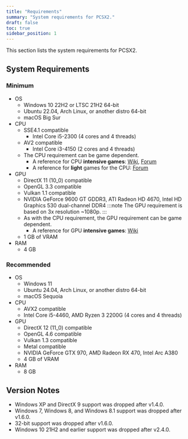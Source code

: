 ```yaml
---
title: "Requirements"
summary: "System requirements for PCSX2."
draft: false
toc: true
sidebar_position: 1
---
```


This section lists the system requirements for PCSX2.

## System Requirements

### Minimum

- OS
  - Windows 10 22H2 or LTSC 21H2 64-bit
  - Ubuntu 22.04, Arch Linux, or another distro 64-bit
  - macOS Big Sur
- CPU
  - SSE4.1 compatible
    - Intel Core i5-2300 (4 cores and 4 threads)
  - AV2 compatible
    - Intel Core i3-4150 (2 cores and 4 threads)
  - The CPU requirement can be game dependent.
    - A reference for CPU **intensive games**: [Wiki](https://wiki.pcsx2.net/Category:CPU_intensive_games), [Forum](https://forums.pcsx2.net/Thread-LIST-The-Most-CPU-Intensive-Games)
    - A reference for **light** games for the CPU: [Forum](https://forums.pcsx2.net/Thread-LIST-Games-that-don-t-need-a-strong-CPU-to-emulate)
- GPU
  - DirectX 11 (10_0) compatible
  - OpenGL 3.3 compatible
  - Vulkan 1.1 compatible
  - NVIDIA GeForce 9600 GT GDDR3, ATI Radeon HD 4670, Intel HD Graphics 530 dual-channel DDR4
    :::note
    The GPU requirement is based on 3x resolution ~1080p.
    :::
  - As with the CPU requirement, the GPU requirement can be game dependent.
    - A reference for GPU **intensive games**: [Wiki](https://wiki.pcsx2.net/Category:GPU_intensive_games)
  - 1 GB of VRAM
- RAM
  - 4 GB

### Recommended

- OS
  - Windows 11
  - Ubuntu 24.04, Arch Linux, or another distro 64-bit
  - macOS Sequoia
- CPU
  - AVX2 compatible
  - Intel Core i5-4460, AMD Ryzen 3 2200G (4 cores and 4 threads)
- GPU
  - DirectX 12 (11_0) compatible
  - OpenGL 4.6 compatible
  - Vulkan 1.3 compatible
  - Metal compatible
  - NVIDIA GeForce GTX 970, AMD Radeon RX 470, Intel Arc A380
  - 4 GB of VRAM
- RAM
  - 8 GB

## Version Notes

- Windows XP and DirectX 9 support was dropped after v1.4.0.
- Windows 7, Windows 8, and Windows 8.1 support was dropped after v1.6.0.
- 32-bit support was dropped after v1.6.0.
- Windows 10 21H2 and earlier support was dropped after v2.4.0.
